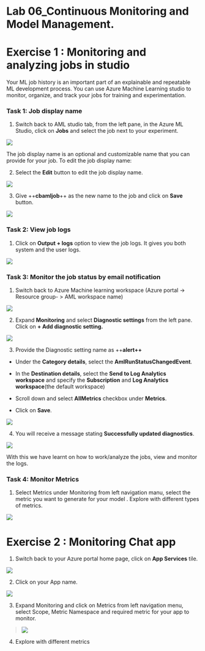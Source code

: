 # **Lab 06_Continuous Monitoring and Model Management.**

# **Exercise 1 : Monitoring and analyzing jobs in studio**

Your ML job history is an important part of an explainable and
repeatable ML development process. You can use Azure Machine Learning
studio to monitor, organize, and track your jobs for training and
experimentation.

### **Task 1: Job display name**

1.  Switch back to AML studio tab, from the left pane, in the Azure ML
    Studio, click on **Jobs** and select the job next to your
    experiment.

![](./media/image221.png)

The job display name is an optional and customizable name that you can
provide for your job. To edit the job display name:

2.  Select the **Edit** button to edit the job display name.

![](./media/image222.png)

3.  Give ++**cbamljob**++ as the new name to the job and click on
    **Save** button.

![](./media/image223.png)

### **Task 2: View job logs**

1.  Click on **Output + logs** option to view the job logs. It gives you
    both system and the user logs.

![](./media/image224.png)

### **Task 3: Monitor the job status by email notification**

1.  Switch back to Azure Machine learning workspace (Azure portal ->
    Resource group- > AML workspace name)

![](./media/image225.png)

2.  Expand **Monitoring** and select **Diagnostic settings** from the
    left pane. Click on **+ Add diagnostic setting.**

![](./media/image226.png)

3.  Provide the Diagnostic setting name as ++**alert++**

- Under the **Category details**, select
  the **AmlRunStatusChangedEvent**.

- In the **Destination details**, select the **Send to Log Analytics
  workspace** and specify the **Subscription** and **Log Analytics
  workspace**(the default workspace)

- Scroll down and select **AllMetrics** checkbox under **Metrics**.

- Click on **Save**.

![](./media/image227.png)

4.  You will receive a message stating **Successfully updated
    diagnostics**.

![](./media/image228.png)

With this we have learnt on how to work/analyze the jobs, view and
monitor the logs.

### **Task 4: Monitor Metrics**

1.  Select Metrics under Monitoring from left navigation manu, select
    the metric you want to generate for your model . Explore with
    different types of metrics.

![](./media/image229.png)

# **Exercise 2 : Monitoring Chat app**

1.  Switch back to your Azure portal home page, click on **App
    Services** tile.

![](./media/image230.png)

2.  Click on your App name.

![](./media/image231.png)

3.  Expand Monitoring and click on Metrics from left navigation menu,
    select Scope, Metric Namespace and required metric for your app to
    monitor.

> ![](./media/image232.png)

4.  Explore with different metrics

